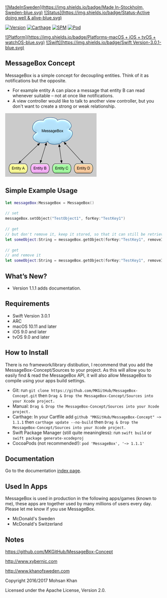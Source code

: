 [![MadeInSweden](https://img.shields.io/badge/Made In-Stockholm, Sweden-blue.svg)](https://en.wikipedia.org/wiki/Stockholm)
[![Status](https://img.shields.io/badge/Status-Active doing well & alive-blue.svg)](https://github.com/MKGitHub/MessageBox-Concept)

[![Version](https://img.shields.io/badge/Version-1.1.1-blue.svg)](https://github.com/MKGitHub/MessageBox-Concept)
[![Carthage](https://img.shields.io/badge/carthage-1.1.1-blue.svg)](https://github.com/MKGitHub/MessageBox-Concept)
[![SPM](https://img.shields.io/badge/SPM-1.1.1-blue.svg)](https://github.com/MKGitHub/MessageBox-Concept)
[![Pod](https://img.shields.io/badge/pod-1.1.1-blue.svg)](https://github.com/MKGitHub/MessageBox-Concept)

[![Platform](https://img.shields.io/badge/Platforms-macOS + iOS + tvOS + watchOS-blue.svg)](https://github.com/MKGitHub/MessageBox-Concept)
[![Swift](https://img.shields.io/badge/Swift Version-3.0.1-blue.svg)](https://github.com/MKGitHub/MessageBox-Concept)


MessageBox Concept
------
MessageBox is a simple concept for decoupling entities. Think of it as notifications but the opposite.

* For example entity A can place a message that entity B can read whenever suitable – not at once like notifications.
* A view controller would like to talk to another view controller, but you don't want to create a strong or weak relationship.

![Image of MessageBox-Concept](https://github.com/MKGitHub/MessageBox-Concept/blob/master/MessageBox.png)


Simple Example Usage
------
```swift
let messageBox:MessageBox = MessageBox()

// set
messageBox.setObject("TestObject1", forKey:"TestKey1")

// get
// but don't remove it, keep it stored, so that it can still be retrieved later
let someObject:String = messageBox.getObject(forKey:"TestKey1", removeIfFound:false)

// get
// and remove it
let someObject:String = messageBox.getObject(forKey:"TestKey1", removeIfFound:true)
```


What’s New?
------
* Version 1.1.1 adds documentation.


Requirements
------
* Swift Version 3.0.1
* ARC
* macOS 10.11 and later
* iOS 9.0 and later
* tvOS 9.0 and later


How to Install
------
There is no framework/library distibution, I recommend that you add the MessageBox-Concept/Sources to your project. As this will allow you to easily find & read the MessageBox API, it will also allow MessageBox to compile using your apps build settings. 
* Git: run `git clone https://github.com/MKGitHub/MessageBox-Concept.git` then `Drag & Drop the MessageBox-Concept/Sources into your Xcode project.`
* Manual: `Drag & Drop the MessageBox-Concept/Sources into your Xcode project.`
* Carthage: In your Cartfile add `github "MKGitHub/MessageBox-Concept" ~> 1.1.1` then `carthage update --no-build` then `Drag & Drop the MessageBox-Concept/Sources into your Xcode project.`
* Swift Package Manager (still quite meaningless): run `swift build` or `swift package generate-xcodeproj`
* CocoaPods (not recommended!): `pod 'MessageBox', '~> 1.1.1'`


Documentation
------
Go to the documentation [index page](http://htmlpreview.github.io/?https://raw.githubusercontent.com/MKGitHub/MessageBox-Concept/master/docs/index.html).


Used In Apps
------
MessageBox is used in production in the following apps/games (known to me), these apps are together used by many millions of users every day. Please let me know if you use MessageBox.

* McDonald's Sweden
* McDonald's Switzerland


Notes
------
   https://github.com/MKGitHub/MessageBox-Concept

   http://www.xybernic.com

   http://www.khanofsweden.com

   Copyright 2016/2017 Mohsan Khan

   Licensed under the Apache License, Version 2.0.

